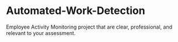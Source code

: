 # Automated-Work-Detection
Employee Activity Monitoring project that are clear, professional, and relevant to your assessment.

